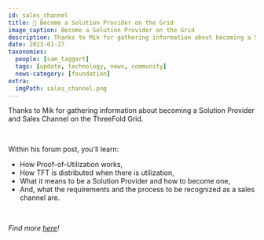 ```yaml
---
id: sales_channel
title: 🤝 Become a Solution Provider on the Grid
image_caption: Become a Solution Provider on the Grid
description: Thanks to Mik for gathering information about becoming a Solution Provider and Sales Channel on the ThreeFold Grid.
date: 2023-01-27
taxonomies:
  people: [sam_taggart]
  tags: [update, technology, news, community]
  news-category: [foundation]
extra:
  imgPath: sales_channel.png
---
```


<!-- *"This article was originally published by Victoria Obeegadoo a former member of ThreeFold Foundation."* -->

Thanks to Mik for gathering information about becoming a Solution Provider and Sales Channel on the ThreeFold Grid.

<br/>

Within his forum post, you'll learn:

- How Proof-of-Utilization works,
- How TFT is distributed when there is utilization,
- What it means to be a Solution Provider and how to become one,
- And, what the requirements and the process to be recognized as a sales channel are.

<br/>

_Find more [here](https://forum.threefold.io/t/threefold-solution-provider-and-sales-channel/3746)!_
